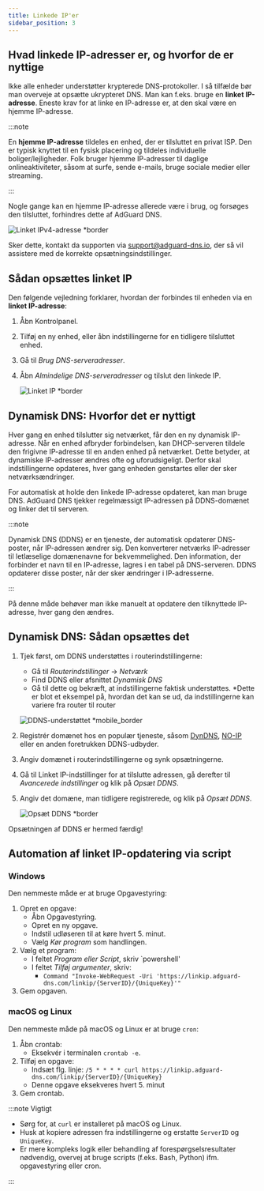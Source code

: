 ```yaml
---
title: Linkede IP'er
sidebar_position: 3
---
```


## Hvad linkede IP-adresser er, og hvorfor de er nyttige

Ikke alle enheder understøtter krypterede DNS-protokoller. I så tilfælde bør man overveje at opsætte ukrypteret DNS. Man kan f.eks. bruge en **linket IP-adresse**. Eneste krav for at linke en IP-adresse er, at den skal være en hjemme IP-adresse.

:::note

En **hjemme IP-adresse** tildeles en enhed, der er tilsluttet en privat ISP. Den er typisk knyttet til en fysisk placering og tildeles individuelle boliger/lejligheder. Folk bruger hjemme IP-adresser til daglige onlineaktiviteter, såsom at surfe, sende e-mails, bruge sociale medier eller streaming.

:::

Nogle gange kan en hjemme IP-adresse allerede være i brug, og forsøges den tilsluttet, forhindres dette af AdGuard DNS.

![Linket IPv4-adresse \*border](https://cdn.adtidy.org/content/kb/dns/private/new_dns/connect/linked.png)

Sker dette, kontakt da supporten via [support@adguard-dns.io](mailto:support@adguard-dns.io), der så vil assistere med de korrekte opsætningsindstillinger.

## Sådan opsættes linket IP

Den følgende vejledning forklarer, hvordan der forbindes til enheden via en **linket IP-adresse**:

1. Åbn Kontrolpanel.
2. Tilføj en ny enhed, eller åbn indstillingerne for en tidligere tilsluttet enhed.
3. Gå til _Brug DNS-serveradresser_.
4. Åbn _Almindelige DNS-serveradresser_ og tilslut den linkede IP.

    ![Linket IP \*border](https://cdn.adtidy.org/content/kb/dns/private/new_dns/connect/linked_step4.png)

## Dynamisk DNS: Hvorfor det er nyttigt

Hver gang en enhed tilslutter sig netværket, får den en ny dynamisk IP-adresse. Når en enhed afbryder forbindelsen, kan DHCP-serveren tildele den frigivne IP-adresse til en anden enhed på netværket. Dette betyder, at dynamiske IP-adresser ændres ofte og uforudsigeligt. Derfor skal indstillingerne opdateres, hver gang enheden genstartes eller der sker netværksændringer.

For automatisk at holde den linkede IP-adresse opdateret, kan man bruge DNS. AdGuard DNS tjekker regelmæssigt IP-adressen på DDNS-domænet og linker det til serveren.

:::note

Dynamisk DNS (DDNS) er en tjeneste, der automatisk opdaterer DNS-poster, når IP-adressen ændrer sig. Den konverterer netværks IP-adresser til letlæselige domænenavne for bekvemmelighed. Den information, der forbinder et navn til en IP-adresse, lagres i en tabel på DNS-serveren. DDNS opdaterer disse poster, når der sker ændringer i IP-adresserne.

:::

På denne måde behøver man ikke manuelt at opdatere den tilknyttede IP-adresse, hver gang den ændres.

## Dynamisk DNS: Sådan opsættes det

1. Tjek først, om DDNS understøttes i routerindstillingerne:

    - Gå til _Routerindstillinger_ → _Netværk_
    - Find DDNS eller afsnittet _Dynamisk DNS_
    - Gå til dette og bekræft, at indstillingerne faktisk understøttes. \*Dette er blot et eksempel på, hvordan det kan se ud, da indstillingerne kan variere fra router til router

    ![DDNS-understøttet \*mobile_border](https://cdn.adtidy.org/content/kb/dns/private/new_dns/connect/dynamic_dns.png)

2. Registrér domænet hos en populær tjeneste, såsom [DynDNS](https://dyn.com/remote-access/), [NO-IP](https://www.noip.com/) eller en anden foretrukken DDNS-udbyder.

3. Angiv domænet i routerindstillingerne og synk opsætningerne.

4. Gå til Linket IP-indstillinger for at tilslutte adressen, gå derefter til _Avancerede indstillinger_ og klik på _Opsæt DDNS_.

5. Angiv det domæne, man tidligere registrerede, og klik på _Opsæt DDNS_.

    ![Opsæt DDNS \*border](https://cdn.adtidy.org/content/kb/dns/private/new_dns/connect/dns_supported.png)

Opsætningen af DDNS er hermed færdig!

## Automation af linket IP-opdatering via script

### Windows

Den nemmeste måde er at bruge Opgavestyring:

1. Opret en opgave:
    - Åbn Opgavestyring.
    - Opret en ny opgave.
    - Indstil udløseren til at køre hvert 5. minut.
    - Vælg _Kør program_ som handlingen.
2. Vælg et program:
    - I feltet _Program eller Script_, skriv \`powershell'
    - I feltet _Tilføj argumenter_, skriv:
        - `Command "Invoke-WebRequest -Uri 'https://linkip.adguard-dns.com/linkip/{ServerID}/{UniqueKey}'"`
3. Gem opgaven.

### macOS og Linux

Den nemmeste måde på macOS og Linux er at bruge `cron`:

1. Åbn crontab:
    - Eksekvér i terminalen `crontab -e`.
2. Tilføj en opgave:
    - Indsæt flg. linje:
        `/5 * * * * curl https://linkip.adguard-dns.com/linkip/{ServerID}/{UniqueKey}`
    - Denne opgave eksekveres hvert 5. minut
3. Gem crontab.

:::note Vigtigt

- Sørg for, at `curl` er installeret på macOS og Linux.
- Husk at kopiere adressen fra indstillingerne og erstatte `ServerID` og `UniqueKey`.
- Er mere kompleks logik eller behandling af forespørgselsresultater nødvendig, overvej at bruge scripts (f.eks. Bash, Python) ifm. opgavestyring eller cron.

:::
